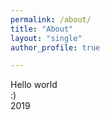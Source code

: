 ```yaml
---
permalink: /about/
title: "About"
layout: "single"
author_profile: true

---
```


Hello world   
:)  
2019
